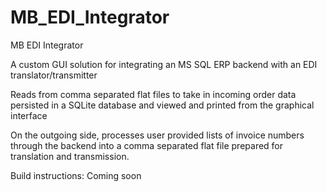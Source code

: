 # MB_EDI_Integrator
MB EDI Integrator

A custom GUI solution for integrating an MS SQL ERP backend with an EDI translator/transmitter

Reads from comma separated flat files to take in incoming order data persisted in a SQLite database and viewed and printed from the graphical interface 

On the outgoing side, processes user provided lists of invoice numbers through the backend into a comma separated flat file prepared for translation and transmission.

Build instructions:
Coming soon
